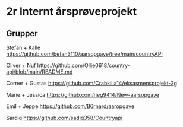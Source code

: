 # 2r Internt årsprøveprojekt

## Grupper
Stefan + Kalle
https://github.com/befan3110/aarsopgave/tree/main/countryAPI

Oliver + Nuf
https://github.com/Ollie0618/country-api/blob/main/README.md

Corner + Gustas
https://github.com/Crabkilla14/eksasmensprojekt-2g

Marie + Jessica
https://github.com/neg9414/New-aarsopgave

Emil + Jeppe
https://github.com/B6rnard/aaropgave

Sardiq
https://github.com/sadiq358/Countryapi


